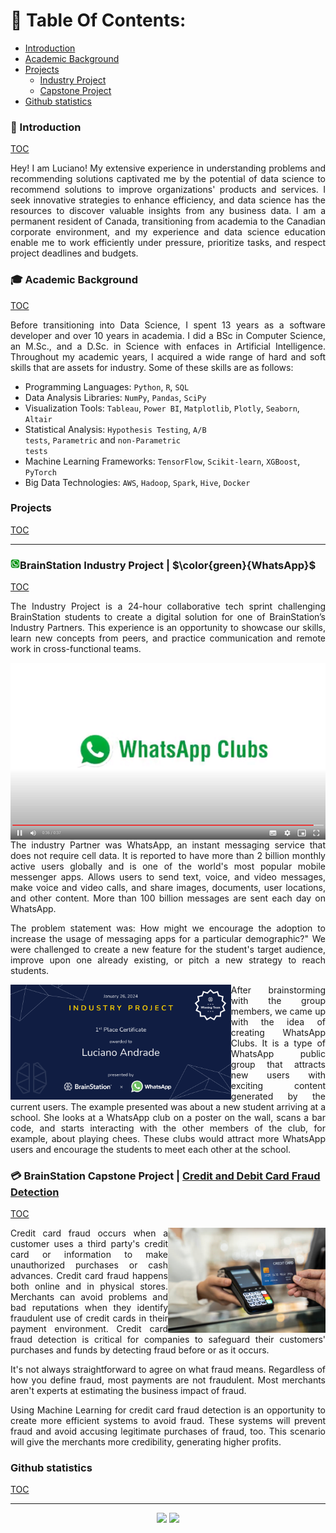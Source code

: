 # :page_facing_up: Table Of Contents: <a class="anchor" id="top"></a>

- [Introduction](#intro)
- [Academic Background](#academic)
- [Projects](#projects)
    * [Industry Project](#hackathon)
    * [Capstone Project](#capstone)
- [Github statistics](#stats)
  
### :wave: Introduction <a class="anchor" id="intro"></a> 
[TOC](#top)

<p align="justify"> Hey! I am Luciano! My extensive experience in understanding problems and recommending solutions captivated me by the potential of data science to recommend solutions to improve organizations' products and services. I seek innovative strategies to enhance efficiency, and data science has the resources to discover valuable insights from any business data. I am a permanent resident of Canada, transitioning from academia to the Canadian corporate environment, and my experience and data science education enable me to work efficiently under pressure, prioritize tasks, and respect project deadlines and budgets. </p>

### :mortar_board: Academic Background <a class="anchor" id="academic"></a> 
[TOC](#top)

<p align="justify"> Before transitioning into Data Science, I spent 13 years as a software developer and over 10 years in academia. I did a BSc in Computer Science, an M.Sc., and a  D.Sc. in Science with enfaces in Artificial Intelligence. Throughout my academic years, I acquired a wide range of hard and soft skills that are assets for industry. Some of these skills are as follows: </p>

- Programming Languages: <code>Python</code>, <code>R</code>, <code>SQL</code>
- Data Analysis Libraries: <code>NumPy</code>, <code>Pandas</code>, <code>SciPy</code>
- Visualization Tools: <code>Tableau</code>, <code>Power BI</code>, <code>Matplotlib</code>, <code>Plotly</code>, <code>Seaborn</code>, <code>Altair</code>
- Statistical Analysis: <code>Hypothesis Testing</code>, <code>A/B tests</code>, <code>Parametric</code> and <code>non-Parametric tests</code>
- Machine Learning Frameworks: <code>TensorFlow</code>, <code>Scikit-learn</code>, <code>XGBoost</code>, <code>PyTorch</code>
- Big Data Technologies: <code>AWS</code>, <code>Hadoop</code>, <code>Spark</code>, <code>Hive</code>, <code>Docker</code>

### Projects <a class="anchor" id="projects">
[TOC](#top)
<hr>

### <img align="left" src="https://github.com/lucianoandrade1/media/blob/main/whatsappicon.png" width="3%" height="3%"/> BrainStation Industry Project | $\color{green}{WhatsApp}$ <a class="anchor" id="hackathon"></a>
[TOC](#top)

<p align="justify"> The Industry Project is a 24-hour collaborative tech sprint challenging BrainStation students to create a digital solution for one of BrainStation’s Industry Partners. This experience is an opportunity to showcase our skills, learn new concepts from peers, and practice communication and remote work in cross-functional teams. </p>

<!--<img  align="right" src="https://github.com/lucianoandrade1/media/blob/main/WhatsAppClubs.png" width="70%" height="70%"/>-->


<div align="right">
      <a href="https://drive.google.com/file/d/1xV56I3Z2O3Ri1WYuPU8G9Zfpw-Jg94Jt/view?usp=sharing">
     <img align="right" src="https://github.com/lucianoandrade1/media/blob/main/WhatsAppClubs.png" alt="Everything Is AWESOME"">
      </a>
</div>
    

<p align="justify"> The industry Partner was WhatsApp, an instant messaging service that does not require cell data. It is reported to have more than 2 billion monthly active users globally and is one of the world's most popular mobile messenger apps. Allows users to send text, voice, and video messages, make voice and video calls, and share images, documents, user locations, and other content. More than 100 billion messages are sent each day on WhatsApp.  </p>

<p align="justify"> The problem statement was: How might we encourage the adoption to increase the usage of messaging apps for a particular demographic?" We were challenged to create a new feature for the student's target audience, improve upon one already existing, or pitch a new strategy to reach students. </p>

  
<img  align="left" src="https://github.com/lucianoandrade1/media/blob/main/LucianoAndradeWinner.png" width="70%" height="70%"/>

<p align="justify"> After brainstorming with the group members, we came up with the idea of creating WhatsApp Clubs. It is a type of WhatsApp public group that attracts new users with exciting content generated by the current users. The example presented was about a new student arriving at a school. She looks at a WhatsApp club on a poster on the wall, scans a bar code, and starts interacting with the other members of the club, for example, about playing chees. These clubs would attract more WhatsApp users and encourage the students to meet each other at the school. </p>

### :credit_card: BrainStation Capstone Project | [Credit and Debit Card Fraud Detection](https://github.com/lucianoandrade1/Credit-and-Debit-Card-Fraud-Detection) <a class="anchor" id="capstone"></a>
[TOC](#top)

<img  align="right" src="https://github.com/lucianoandrade1/media/blob/main/CreditCardPurchase.png" width="50%" height="50%"/>

<p align="justify"> Credit card fraud occurs when a customer uses a third party's credit card or information to make unauthorized purchases or cash advances. Credit card fraud happens both online and in physical stores. Merchants can avoid problems and bad reputations when they identify fraudulent use of credit cards in their payment environment. Credit card fraud detection is critical for companies to safeguard their customers' purchases and funds by detecting fraud before or as it occurs.  </p>

<p align="justify"> It's not always straightforward to agree on what fraud means. Regardless of how you define fraud, most payments are not fraudulent. Most merchants aren't experts at estimating the business impact of fraud. </p>

<p align="justify"> Using Machine Learning for credit card fraud detection is an opportunity to create more efficient systems to avoid fraud. These systems will prevent fraud and avoid accusing legitimate purchases of fraud, too. This scenario will give the merchants more credibility, generating higher profits. </p>

### Github statistics  <a class="anchor" id="stats"></a> 
[TOC](#top)
<hr>

<div align="center" >
 <img align=top style="max-width: 100%;" src="https://github-readme-stats.vercel.app/api/top-langs/?username=lucianoandrade1&layout=compact" />
 <img align=top style="max-width: 100%;" src="https://github-readme-stats.vercel.app/api?username=lucianoandrade1&show_icons=true&hide=issues,contribs&count_private=true" />
</div>
<br>

<!--
:construction: [My Tableau Portfolio](https://public.tableau.com/app/profile/land)

:books: [My Google Scholar](https://scholar.google.com.br/citations?user=I_vG4xIAAAAJ&hl=en)
-->



<!--
**lucianoandrade1/lucianoandrade1** is a ✨ _special_ ✨ repository because its `README.md` (this file) appears on your GitHub profile.

Here are some ideas to get you started:

- 🔭 I’m currently working on ...
- 🌱 I’m currently learning ...
- 👯 I’m looking to collaborate on ...
- 🤔 I’m looking for help with ...
- 💬 Ask me about ...
- 📫 How to reach me: ...
- 😄 Pronouns: ...
- ⚡ Fun fact: ...
-->
